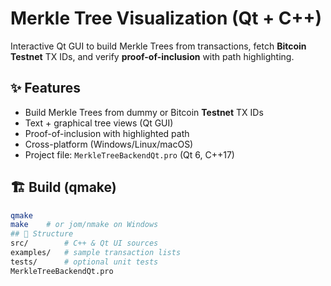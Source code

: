 # Merkle Tree Visualization (Qt + C++)

Interactive Qt GUI to build Merkle Trees from transactions, fetch **Bitcoin Testnet** TX IDs, and verify **proof-of-inclusion** with path highlighting.

## ✨ Features
- Build Merkle Trees from dummy or Bitcoin **Testnet** TX IDs
- Text + graphical tree views (Qt GUI)
- Proof-of-inclusion with highlighted path
- Cross-platform (Windows/Linux/macOS)
- Project file: `MerkleTreeBackendQt.pro` (Qt 6, C++17)


## 🏗 Build (qmake)
```bash
qmake
make    # or jom/nmake on Windows
## 📁 Structure
src/        # C++ & Qt UI sources
examples/   # sample transaction lists
tests/      # optional unit tests
MerkleTreeBackendQt.pro
